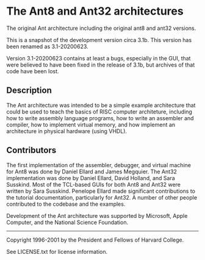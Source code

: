 # The Ant8 and Ant32 architectures

The original Ant architecture including the original ant8 and
ant32 versions.

This is a snapshot of the development version circa 3.1b.
This version has been renamed as 3.1-20200623.

Version 3.1-20200623 contains at least a
bugs, especially in the GUI,
that were believed to have been fixed in the
release of 3.1b, but archives of that code have been lost.

## Description

The Ant architecture was intended to be a simple example architecture
that could be used to teach the basics of RISC computer architeture,
including how to write assembly language programs, how to write
an assembler and compiler, how to implement virtual memory, and
how implement an architecture in physical hardware (using VHDL).

## Contributors

The first implementation of the assembler, debugger, and virtual
machine for Ant8 was done by Daniel Ellard and James Megquier.  The
Ant32 implementation was done by Daniel Ellard, David Holland, and
Sara Susskind.  Most of the TCL-based GUIs for both Ant8 and Ant32
were written by Sara Susskind.  Penelope Ellard made significant
contributions to the tutorial documentation, particularly for Ant32.
A number of other people contributed to the codebase and the examples.

Development of the Ant architecture was supported by Microsoft,
Apple Computer, and the National Science Foundation.

---
Copyright 1996-2001 by the President and Fellows of Harvard College.

See LICENSE.txt for license information.
